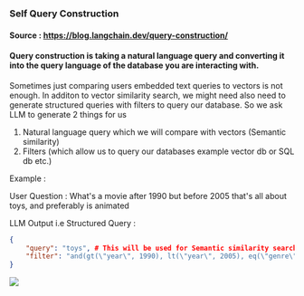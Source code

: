 ### Self Query Construction 

#### Source : https://blog.langchain.dev/query-construction/

#### Query construction is taking a natural language query and converting it into the query language of the database you are interacting with.

Sometimes just comparing users embedded text queries to vectors is not enough. In additon to vector similarity search, we might need also need to generate
structured queries with filters to query our database. So we ask LLM to generate 2 things for us

1. Natural language query which we will compare with vectors (Semantic similarity)
2. Filters (which allow us to query our databases example vector db or SQL db etc.)

Example :

User Question : What's a movie after 1990 but before 2005 that's all about toys, and preferably is animated

LLM Output i.e Structured Query :
```json
{
    "query": "toys", # This will be used for Semantic similarity search
    "filter": "and(gt(\"year\", 1990), lt(\"year\", 2005), eq(\"genre\", \"animated\"))" # this will be used to query our vector store
}
```


![](../screenshots/self_querying.jpg)
